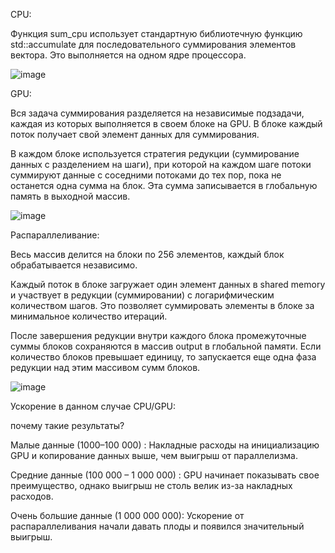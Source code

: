 CPU:

Функция sum_cpu использует стандартную библиотечную функцию std::accumulate для последовательного суммирования элементов вектора. Это выполняется на одном ядре процессора.

![image](https://github.com/user-attachments/assets/8d2cbb91-6574-47f3-a0d4-bb526e7e642c)

GPU:

Вся задача суммирования разделяется на независимые подзадачи, каждая из которых выполняется в своем блоке на GPU. В блоке каждый поток получает свой элемент данных для суммирования.

В каждом блоке используется стратегия редукции (суммирование данных с разделением на шаги), при которой на каждом шаге потоки суммируют данные с соседними потоками до тех пор, пока не останется одна сумма на блок. Эта сумма записывается в глобальную память в выходной массив.

![image](https://github.com/user-attachments/assets/de2f4bf8-c703-47db-a594-7b8e5262efcc)

Распараллеливание:

Весь массив делится на блоки по 256 элементов, каждый блок обрабатывается независимо.

Каждый поток в блоке загружает один элемент данных в shared memory и участвует в редукции (суммировании) с логарифмическим количеством шагов. Это позволяет суммировать элементы в блоке за минимальное количество итераций.

После завершения редукции внутри каждого блока промежуточные суммы блоков сохраняются в массив output в глобальной памяти. Если количество блоков превышает единицу, то запускается еще одна фаза редукции над этим массивом сумм блоков.

![image](https://github.com/user-attachments/assets/9784feaf-d4f1-487a-b728-07ce6a1e82fa)

Ускорение в данном случае CPU/GPU:

почему такие результаты?

Малые данные (1000–100 000) :  Накладные расходы на инициализацию GPU и копирование данных выше, чем выигрыш от параллелизма.

Средние данные (100 000 – 1 000 000) : GPU начинает показывать свое преимущество, однако выигрыш не столь велик из-за накладных расходов.

Очень большие данные (1 000 000 000): Ускорение от распараллеливания начали давать плоды и появился значительный выигрыш.
